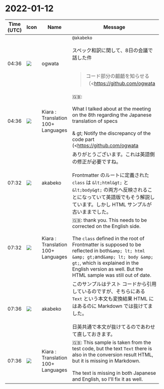 # 2022-01-12

|Time (UTC)|Icon|Name|Message|
|---|---|---|---|
|04:36|![](https://avatars.slack-edge.com/2019-11-22/845042642576_070441337abaca9fb7b3_72.png)|ogwata|`@akabeko`<br><br>スペック和訳に関して、8日の会議で話した件<br><br><blockquote>コード部分の齟齬を知らせる（<https://github.com/ogwata|@ogwata>）</blockquote>以下の部分です。<br><https://github.com/vivliostyle/vfm/pull/137/commits/0c077519fd65e6b4add0ac972b1654c61e3e8c3c><br><br><blockquote>1/8の会議で「VHMが出力するコードが、以前のバージョンと変わっているのかも」と話していたのがこの218行目です。<br>現在のVFMで出力しなおしたところ、以前のバージョンと違うクラス名になりました。<br> ご確認ください</blockquote><br><blockquote>OGATA Katsuhiro</blockquote>|
|04:36|![](https://avatars.slack-edge.com/2021-08-02/2324149410423_2aa7423c4133ecb9f168_72.png)|Kiara : Translation 100+ Languages|🇬🇧: <br><br>What I talked about at the meeting on the 8th regarding the Japanese translation of specs<br><br>&amp; gt; Notify the discrepancy of the code part (<https://github.com/ogwata|@ogwata>)<br>The following part.<br><https://github.com/vivliostyle/vfm/pull/137/commits/0c077519fd65e6b4add0ac972b1654c61e3e8c3c><br><br>&amp; gt; At the 1/8 meeting, I was talking about "The code output by VHM may have changed from the previous version" on line 218.<br>&amp; gt; When I re-output with the current VFM, the class name is different from the previous version.<br>&amp; gt; Please check|
|07:32|![](https://avatars.slack-edge.com/2019-05-15/624511073651_25909952cd7a069ceed2_72.png)|akabeko|ありがとうございます。これは英語側の修正が必要ですね。<br><br>Frontmatter のルートに定義された `class` は `&lt;html&gt;` と `&lt;body&gt;` の両方へ反映されることになっていて英語版でもそう解説しています。しかし HTML サンプルが古いままでした。|
|07:32|![](https://avatars.slack-edge.com/2021-08-02/2324149410423_2aa7423c4133ecb9f168_72.png)|Kiara : Translation 100+ Languages|🇬🇧: thank you. This needs to be corrected on the English side.<br><br>The `class` defined in the root of Frontmatter is supposed to be reflected in both` &amp; lt; html &amp; gt; `and` &amp; lt; body &amp; gt; `, which is explained in the English version as well. But the HTML sample was still out of date.|
|07:36|![](https://avatars.slack-edge.com/2019-05-15/624511073651_25909952cd7a069ceed2_72.png)|akabeko|このサンプルはテスト コードから引用しているのですが、そちらにある `Text` という本文も変換結果 HTML にはあるのに Markdown では抜けてました。<br><br>日英共通で本文が抜けてるのであわせて直しておきます。|
|07:36|![](https://avatars.slack-edge.com/2021-08-02/2324149410423_2aa7423c4133ecb9f168_72.png)|Kiara : Translation 100+ Languages|🇬🇧: This sample is taken from the test code, but the text `Text` there is also in the conversion result HTML, but it is missing in Markdown.<br><br>The text is missing in both Japanese and English, so I'll fix it as well.|
